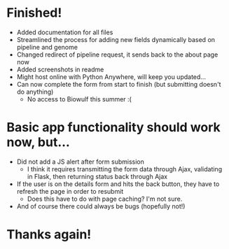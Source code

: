 # Finished!
- Added documentation for all files
- Streamlined the process for adding new fields dynamically based on pipeline and genome
- Changed redirect of pipeline request, it sends back to the about page now
- Added screenshots in readme
- Might host online with Python Anywhere, will keep you updated...
- Can now complete the form from start to finish (but submitting doesn't do anything)
  - No access to Biowulf this summer :(

# Basic app functionality should work now, but...
- Did not add a JS alert after form submission
  - I think it requires transmitting the form data through Ajax, validating in Flask, then returning status back through Ajax
- If the user is on the details form and hits the back button, they have to refresh the page in order to resubmit
  - Does this have to do with page caching? I'm not sure.
- And of course there could always be bugs (hopefully not!)

# Thanks again!